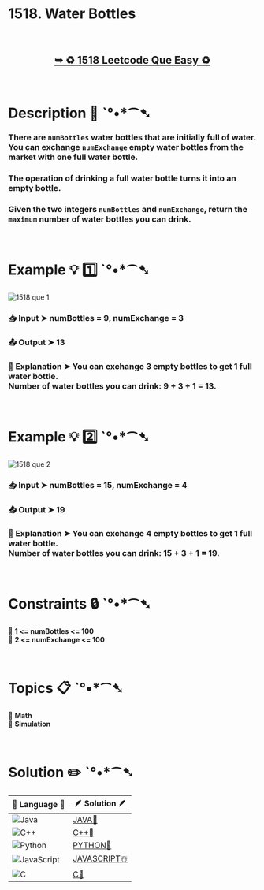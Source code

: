 # 1518. Water Bottles

</br>

<h2 align="center"> 

<a href="https://leetcode.com/problems/water-bottles/description/?envType=daily-question&envId=2024-07-07"><strong>➥ ♻️ 1518 Leetcode Que Easy ♻️ </strong></a>
</h2>

</br>

# Description 📜 ˋ°•*⁀➷

### There are `numBottles` water bottles that are initially full of water. You can exchange `numExchange` empty water bottles from the market with one full water bottle.

### The operation of drinking a full water bottle turns it into an empty bottle.

### Given the two integers `numBottles` and `numExchange`, return the `maximum` number of water bottles you can drink.

</br>

# Example 💡 1️⃣ ˋ°•*⁀➷

![1518 que 1](https://github.com/Prakhar-002/LEETCODE/assets/136890202/122a1ad4-6ada-469c-b22c-3946680faa51)

  ### 📥 Input  ➤ numBottles = 9, numExchange = 3

  ### 📤 Output  ➤ 13

  ### 🔦 Explanation  ➤ You can exchange 3 empty bottles to get 1 full water bottle.</br> Number of water bottles you can drink: 9 + 3 + 1 = 13.

</br>

# Example 💡 2️⃣ ˋ°•*⁀➷

![1518 que 2](https://github.com/Prakhar-002/LEETCODE/assets/136890202/cb98bd89-58bf-4726-83f1-bf8a303ee2e6)

  ### 📥 Input ➤ numBottles = 15, numExchange = 4

  ### 📤 Output  ➤ 19

  ### 🔦 Explanation  ➤ You can exchange 4 empty bottles to get 1 full water bottle. </br> Number of water bottles you can drink: 15 + 3 + 1 = 19.

</br>

# Constraints 🔒 ˋ°•*⁀➷

🔹 **1 <= numBottles <= 100** </br>
🔹 **2 <= numExchange <= 100** </br>

</br>

# Topics 📋 ˋ°•*⁀➷

🔸 **Math**  </br>
🔸 **Simulation**  </br>

</br>

# Solution ✏️ ˋ°•*⁀➷

| 📒 Language 📒  | 🪶 Solution 🪶 |
| ---------------- | --------------- |
|  ![Java](https://img.shields.io/badge/java-%23ED8B00.svg?style=for-the-badge&logo=openjdk&logoColor=white)  | [JAVA🍁](https://github.com/Prakhar-002/LEETCODE/blob/main/%F0%9F%93%9C%20Daily%20Challange%20%F0%9F%92%A1/07%20July%20%20%F0%9F%8F%96%EF%B8%8F%202024/07%20-%2007%20-%202024%20---%201518.%20Water%20Bottles%20%E2%98%83%EF%B8%8F%20%F0%9F%8D%81%20%F0%9F%8D%B0%20%F0%9F%8E%B2%20%F0%9F%92%96/%F0%9F%8D%81JAVA-1518-WaterBottles.java) |
|  ![C++](https://img.shields.io/badge/c++-%2300599C.svg?style=for-the-badge&logo=c%2B%2B&logoColor=white)  | [C++🎲](https://github.com/Prakhar-002/LEETCODE/blob/main/%F0%9F%93%9C%20Daily%20Challange%20%F0%9F%92%A1/07%20July%20%20%F0%9F%8F%96%EF%B8%8F%202024/07%20-%2007%20-%202024%20---%201518.%20Water%20Bottles%20%E2%98%83%EF%B8%8F%20%F0%9F%8D%81%20%F0%9F%8D%B0%20%F0%9F%8E%B2%20%F0%9F%92%96/%F0%9F%8E%B2CPP-1518-WaterBottles.cpp)  |
|  ![Python](https://img.shields.io/badge/python-3670A0?style=for-the-badge&logo=python&logoColor=ffdd54)    | [PYTHON🍰](https://github.com/Prakhar-002/LEETCODE/blob/main/%F0%9F%93%9C%20Daily%20Challange%20%F0%9F%92%A1/07%20July%20%20%F0%9F%8F%96%EF%B8%8F%202024/07%20-%2007%20-%202024%20---%201518.%20Water%20Bottles%20%E2%98%83%EF%B8%8F%20%F0%9F%8D%81%20%F0%9F%8D%B0%20%F0%9F%8E%B2%20%F0%9F%92%96/%F0%9F%8D%B0PYTHON-1518-WaterBottles.py) |
| ![JavaScript](https://img.shields.io/badge/javascript-%23323330.svg?style=for-the-badge&logo=javascript&logoColor=%23F7DF1E)   | [JAVASCRIPT☃️](https://github.com/Prakhar-002/LEETCODE/blob/main/%F0%9F%93%9C%20Daily%20Challange%20%F0%9F%92%A1/07%20July%20%20%F0%9F%8F%96%EF%B8%8F%202024/07%20-%2007%20-%202024%20---%201518.%20Water%20Bottles%20%E2%98%83%EF%B8%8F%20%F0%9F%8D%81%20%F0%9F%8D%B0%20%F0%9F%8E%B2%20%F0%9F%92%96/%E2%98%83%EF%B8%8FJAVASCRIPT-1518-WaterBottles.js) |
|   ![C](https://img.shields.io/badge/c-%2300599C.svg?style=for-the-badge&logo=c&logoColor=white)   | [C💖](https://github.com/Prakhar-002/LEETCODE/blob/main/%F0%9F%93%9C%20Daily%20Challange%20%F0%9F%92%A1/07%20July%20%20%F0%9F%8F%96%EF%B8%8F%202024/07%20-%2007%20-%202024%20---%201518.%20Water%20Bottles%20%E2%98%83%EF%B8%8F%20%F0%9F%8D%81%20%F0%9F%8D%B0%20%F0%9F%8E%B2%20%F0%9F%92%96/%F0%9F%92%96C-1518-WaterBottles.c)  |
